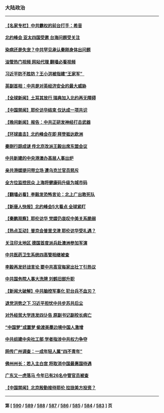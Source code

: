 ### 大陆政治
---
#### [【名家专栏】中共霸权的前台打手：希音](../../pages/ncid277/n14031634.md?07120445) 
#### [北约峰会 亚太四国受邀 台海问题受关注](../../pages/ncid277/n14032401.md?07120445) 
#### [染病还是失宠？中共罕见承认秦刚身体出问题](../../pages/ncid277/n14032355.md?07120445) 
#### [油管热门视频 网站代理 翻墙必看视频](http://138.2.39.72:81/youtube.html?epic-marker?07120445)
#### [习近平防不胜防？王小洪被指建“王家军”  ](../../pages/ncid277/n14032234.md?07120445) 
#### [英副首相：中共是对英经济安全的最大威胁](../../pages/ncid277/n14032237.md?07120445) 
#### [【全球新闻】土耳其放行 瑞典加入北约再无障碍](../../pages/ncid277/n14032151.md?07120445) 
#### [【中国禁闻】耶伦访华结束 仅达成一项共识](../../pages/ncid277/n14030712.md?07120445) 
#### [【晚间新闻】报告：中共正研发神经打击武器](../../pages/ncid277/n14032152.md?07120445) 
#### [【环球直击】北约峰会在即 拜登抵达欧洲](../../pages/ncid277/n14031796.md?07120445) 
#### [秦刚行踪成谜 传北京改派王毅出席东盟会议](../../pages/ncid277/n14032103.md?07120445) 
#### [中共新建的中央港澳办高层人事出炉](../../pages/ncid277/n14032112.md?07120445) 
#### [亲共港媒提问带立场 遭乌克兰官员怒斥](../../pages/ncid277/n14031942.md?07120445) 
#### [全方位监控民众 上海将健康码升级为城市码](../../pages/ncid277/n14031965.md?07120445) 
#### [【翻墙必看】李毅发恐怖言论：北上广出敢死队](../../pages/ncid277/n14032009.md?07120445) 
#### [【新唐人快报】北约峰会5大看点 全球紧盯](../../pages/ncid277/n14031870.md?07120445) 
#### [【秦鹏观察】耶伦访华 党媒仍哀叹中美关系脆弱](../../pages/ncid277/n14031848.md?07120445) 
#### [【热点互动】普京会普里戈津 耶伦访华受礼遇？](../../pages/ncid277/n14031875.md?07120445) 
#### [关注印太地区 德国首度派兵赴澳洲参加军演](../../pages/ncid277/n14031860.md?07120445) 
#### [中共医药卫生系统四高管相继被查](../../pages/ncid277/n14031792.md?07120445) 
#### [李毅再发好战言论 要中共高官每家出壮丁引热议](../../pages/ncid277/n14031525.md?07120445) 
#### [中共国务院人事大洗牌 刘鹤旧部升职](../../pages/ncid277/n14031755.md?07120445) 
#### [【新闻大破解】中共脑控军事化 犯台兵不血刃？](../../pages/ncid277/n14031740.md?07120445) 
#### [退党洪势之下 习近平担忧中共步苏共后尘](../../pages/ncid277/n14031764.md?07120445) 
#### [对外经贸大学连发四讣告 原副书记副校长病亡](../../pages/ncid277/n14031712.md?07120445) 
#### [“中国梦”成噩梦 偷渡美墨边境中国人激增](../../pages/ncid277/n14031722.md?07120445) 
#### [中共组建中央社工部 学者指涉中共权力争夺](../../pages/ncid277/n14031561.md?07120445) 
#### [网传广州调查：一成年轻人属“四不青年”](../../pages/ncid277/n14031584.md?07120445) 
#### [佛州州长：若入主白宫 将取消中国最惠国待遇](../../pages/ncid277/n14031580.md?07120445) 
#### [广东又一虎落马 今年已有26名中管官员被查](../../pages/ncid277/n14031505.md?07120445) 
#### [【中国禁闻】北京殷勤接待耶伦 拉拢美方投资？](../../pages/ncid277/n14031512.md?07120445) 

---
#### 第 [ [590](./590.md?07120445) / [589](./589.md?07120445) / [588](./588.md?07120445) / [587](./587.md?07120445) / [586](./586.md?07120445) / [585](./585.md?07120445) / [584](./584.md?07120445) / [583](./583.md?07120445) ] 页
